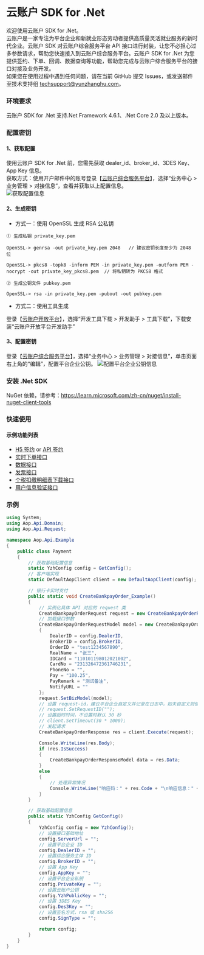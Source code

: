 # 云账户 SDK for .Net

欢迎使用云账户 SDK for .Net。  
云账户是一家专注为平台企业和新就业形态劳动者提供高质量灵活就业服务的新时代企业。云账户 SDK 对云账户综合服务平台 API 接口进行封装，让您不必担心过多参数请求，帮助您快速接入到云账户综合服务平台。云账户 SDK for .Net 为您提供签约、下单、回调、数据查询等功能，帮助您完成与云账户综合服务平台的接口对接及业务开发。  
如果您在使用过程中遇到任何问题，请在当前 GitHub 提交 Issues，或发送邮件至技术支持组 [techsupport@yunzhanghu.com](mailto:techsupport@yunzhanghu.com)。

### 环境要求

云账户 SDK for .Net 支持.Net Framework 4.6.1、.Net Core 2.0 及以上版本。

### 配置密钥

#### 1、获取配置

使用云账户 SDK for .Net 前，您需先获取 dealer_id、broker_id、3DES Key、App Key 信息。    
获取方式：使用开户邮件中的账号登录【[云账户综合服务平台](https://service.yunzhanghu.com)】，选择“业务中心 > 业务管理 > 对接信息”，查看并获取以上配置信息。  
![获取配置信息](https://yos.yunzhanghu.com/getobject/duijiexinxi.png?isAttachment=false&fileID=9487bd54b93a5abf49003c2b8ce7e069bfa24220&signature=X%2BR7PocQgPqSpR2xM1TgYU6lAapr%2FB9p3aFof03Gcfw%3D)

#### 2、生成密钥

- 方式一：使用 OpenSSL 生成 RSA 公私钥

```
① ⽣成私钥 private_key.pem

OpenSSL-> genrsa -out private_key.pem 2048   // 建议密钥⻓度⾄少为 2048 位

OpenSSL-> pkcs8 -topk8 -inform PEM -in private_key.pem -outform PEM -nocrypt -out private_key_pkcs8.pem  // 将私钥转为 PKCS8 格式 

② ⽣成公钥⽂件 pubkey.pem

OpenSSL-> rsa -in private_key.pem -pubout -out pubkey.pem

```

- 方式二：使用工具生成

登录【[云账户开放平台](https://open.yunzhanghu.com/)】，选择“开发工具下载 > 开发助手 > 工具下载”，下载安装“云账户开放平台开发助手”

#### 3、配置密钥

登录【[云账户综合服务平台](https://service.yunzhanghu.com)】，选择“业务中心 > 业务管理 > 对接信息”，单击页面右上角的“编辑”，配置平台企业公钥。
![配置平台企业公钥信息](https://yos.yunzhanghu.com/getobject/dujiexinxi-2.png?isAttachment=false&fileID=84e3cd1684a61c1e32eb0e7b7f43390cd053206b&signature=mqW8Zbk7h3gYXfzjR99pK%2B0pgVLcLly3VjBB2KsqDvQ%3D)

### 安装 .Net SDK

NuGet 依赖，请参考：https://learn.microsoft.com/zh-cn/nuget/install-nuget-client-tools

### 快速使用

#### 示例功能列表

- [H5 签约](Example/H5UserSign.cs) or [API 签约](Example/ApiUserSign.cs)
- [实时下单接口](Example/Payment.cs)
- [数据接口](Example/DataService.cs)
- [发票接口](Example/Invoice.cs)
- [个税扣缴明细表下载接口](Example/Tax.cs)
- [用户信息验证接口](Example/Authentication.cs)


### 示例
```C#
using System;
using Aop.Api.Domain;
using Aop.Api.Request;

namespace Aop.Api.Example
{
    public class Payment
    {
        // 获取基础配置信息
        static YzhConfig config = GetConfig();
        // 客户端实现
        static DefaultAopClient client = new DefaultAopClient(config);

        // 银行卡实时支付
        public static void CreateBankpayOrder_Example()
        {
            // 实例化具体 API 对应的 request 类
            CreateBankpayOrderRequest request = new CreateBankpayOrderRequest();
            // 加载接口参数
            CreateBankpayOrderRequestModel model = new CreateBankpayOrderRequestModel
            {
                DealerID = config.DealerID,
                BrokerID = config.BrokerID,
                OrderID = "test1234567890",
                RealName = "张三",
                IDCard = "110101198012021002",
                CardNo = "231326472361746231",
                PhoneNo = "",
                Pay = "100.25",
                PayRemark = "测试备注",
                NotifyURL = ""
            };
            request.SetBizModel(model);
            // 设置 request-id，建议平台企业自定义并记录在日志中，如未自定义则使用 SDK 中的 GUID 方法自动生成
            // request.SetRequestID("");
            // 设置超时时间，不设置时默认 30 秒
            // client.SetTimeout(30 * 1000);
            // 发起请求
            CreateBankpayOrderResponse res = client.Execute(request);

            Console.WriteLine(res.Body);
            if (res.IsSuccess)
            {
                CreateBankpayOrderResponseModel data = res.Data;
            }
            else
            {
                // 处理异常情况
                Console.WriteLine("响应码：" + res.Code + "\n响应信息：" + res.Message);
            }
        }

        // 获取基础配置信息
        public static YzhConfig GetConfig()
        {
            YzhConfig config = new YzhConfig();
            // 设置接口基础地址
            config.ServerUrl = "";
            // 设置平台企业 ID
            config.DealerID = "";
            // 设置综合服务主体 ID
            config.BrokerID = "";
            // 设置 App Key
            config.AppKey = "";
            // 设置平台企业私钥
            config.PrivateKey = "";
            // 设置云账户公钥
            config.YzhPublicKey = "";
            // 设置 3DES Key
            config.Des3Key = "";
            // 设置签名方式，rsa 或 sha256
            config.SignType = "";

            return config;
        }
	}
}
```
